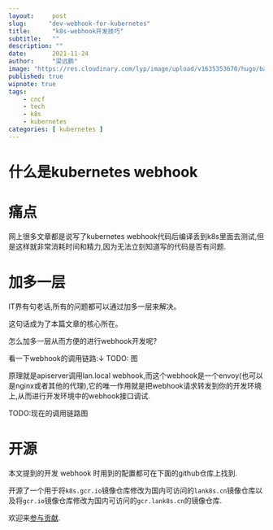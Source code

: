 ```yaml
---
layout:     post 
slug:      "dev-webhook-for-kubernetes"
title:      "k8s-webhook开发技巧"
subtitle:   ""
description: ""
date:       2021-11-24
author:     "梁远鹏"
image: "https://res.cloudinary.com/lyp/image/upload/v1635353670/hugo/banner/pexels-helena-lopes-2253275.jpg"
published: true
wipnote: true
tags:
    - cncf 
    - tech
    - k8s
    - kubernetes
categories: [ kubernetes ]
---
```


# 什么是kubernetes webhook  

# 痛点

网上很多文章都是说写了kubernetes webhook代码后编译丢到k8s里面去测试,但是这样就非常消耗时间和精力,因为无法立刻知道写的代码是否有问题.

# 加多一层  

IT界有句老话,所有的问题都可以通过加多一层来解决。  

这句话成为了本篇文章的核心所在。

怎么加多一层从而方便的进行webhook开发呢?  

看一下webhook的调用链路:↓
TODO: 图

原理就是apiserver调用lan.local webhook,而这个webhook是一个envoy(也可以是nginx或者其他的代理),它的唯一作用就是把webhook请求转发到你的开发环境上,从而进行开发环境中的webhook接口调试.

TODO:现在的调用链路图  

# 开源  

本文提到的开发 webhook 时用到的配置都可在下面的github仓库上找到.

开源了一个用于将`k8s.gcr.io`镜像仓库修改为国内可访问的`lank8s.cn`镜像仓库以及将`gcr.io`镜像仓库修改为国内可访问的`gcr.lank8s.cn`的镜像仓库.  

欢迎来[参与贡献](https://github.com/liangyuanpeng/replacer).

